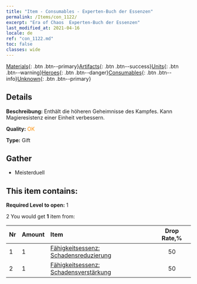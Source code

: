 ```yaml
---
title: "Item - Consumables - Experten-Buch der Essenzen"
permalink: /Items/con_1122/
excerpt: "Era of Chaos  Experten-Buch der Essenzen"
last_modified_at: 2021-04-16
locale: de
ref: "con_1122.md"
toc: false
classes: wide
---
```

 [Materials](/de/Items/){: .btn .btn--primary}[Artifacts](/de/Items/Artifacts/){: .btn .btn--success}[Units](/de/Items/Units/){: .btn .btn--warning}[Heroes](/de/Items/Heroes/){: .btn .btn--danger}[Consumables](/de/Items/Consumables/){: .btn .btn--info}[Unknown](/de/Items/Unknown/){: .btn .btn--primary}

## Details
 **Beschreibung:** Enthält die höheren Geheimnisse des Kampfes. Kann Magieresistenz einer Einheit verbessern.

 **Quality:** <span style="color: #FF8C00">OK</span>

 **Type:** Gift

## Gather

*    Meisterduell 

## This item contains:

 **Required Level to open:** 1

 2 You would get **1** item  from:

  | Nr | Amount |     Item    | Drop Rate,% |
  |:---|:-------|:------------|:---------:|
  | 1 | 1 | [Fähigkeitsessenz: Schadensreduzierung](/de/Items/con_1116/) | 50 | 
  | 2 | 1 | [Fähigkeitsessenz: Schadensverstärkung](/de/Items/con_1117/) | 50 | 

